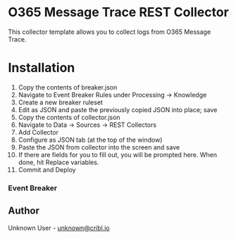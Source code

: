 # O365 Message Trace REST Collector

This collector template allows you to collect logs from O365 Message Trace.

# Installation

1) Copy the contents of breaker.json
2) Navigate to Event Breaker Rules under Processing -> Knowledge
3) Create a new breaker ruleset
4) Edit as JSON and paste the previously copied JSON into place; save
5) Copy the contents of collector.json
6) Navigate to Data -> Sources -> REST Collectors
7) Add Collector
8) Configure as JSON tab (at the top of the window)
9) Paste the JSON from collector into the screen and save
10) If there are fields for you to fill out, you will be prompted here. When done, hit Replace variables.
12) Commit and Deploy


### Event Breaker



## Author
Unknown User - unknown@cribl.io
